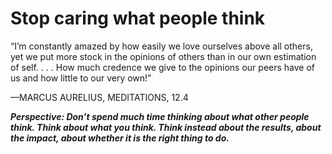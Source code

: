 # Stop caring what people think

“I’m constantly amazed by how easily we love ourselves above all
others, yet we put more stock in the opinions of others than in our
own estimation of self. . . . How much credence we give to the
opinions our peers have of us and how little to our very own!” 

—MARCUS AURELIUS, MEDITATIONS, 12.4

***Perspective: Don’t spend much time thinking about what other people think. Think about what you think. Think instead about the results, about the impact, about whether it is the right thing to do.***